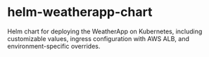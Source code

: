 # helm-weatherapp-chart
Helm chart for deploying the WeatherApp on Kubernetes, including customizable values, ingress configuration with AWS ALB, and environment-specific overrides.
